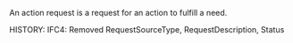 An action request is a request for an action to fulfill a need.

<!-- end of short definition -->
 HISTORY: IFC4: Removed RequestSourceType, RequestDescription, Status
